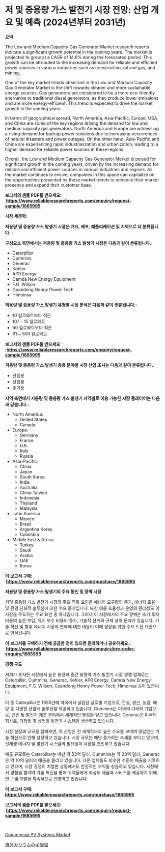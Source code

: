 <p><h1>저 및 중용량 가스 발전기 시장 전망: 산업 개요 및 예측 (2024년부터 2031년)</h1></p><p><strong>요약</strong></p>
<p><p>The Low and Medium Capacity Gas Generator Market research reports indicate a significant growth potential in the coming years. The market is projected to grow at a CAGR of 14.8% during the forecasted period. This growth can be attributed to the increasing demand for reliable and efficient power sources in various industries such as construction, oil and gas, and mining.</p><p>One of the key market trends observed in the Low and Medium Capacity Gas Generator Market is the shift towards cleaner and more sustainable energy sources. Gas generators are considered to be a more eco-friendly alternative to traditional diesel generators, as they produce lower emissions and are more energy-efficient. This trend is expected to drive the market growth in the coming years.</p><p>In terms of geographical spread, North America, Asia-Pacific, Europe, USA, and China are some of the key regions driving the demand for low and medium capacity gas generators. North America and Europe are witnessing a rising demand for backup power solutions due to increasing occurrences of natural disasters and power outages. On the other hand, Asia-Pacific and China are experiencing rapid industrialization and urbanization, leading to a higher demand for reliable power sources in these regions.</p><p>Overall, the Low and Medium Capacity Gas Generator Market is poised for significant growth in the coming years, driven by the increasing demand for reliable and efficient power sources in various industries and regions. As the market continues to evolve, companies in this space can capitalize on the opportunities presented by these market trends to enhance their market presence and expand their customer base.</p></p>
<p><strong>보고서의 샘플 PDF를 받으세요: &nbsp;<a href="https://www.reliableresearchreports.com/enquiry/request-sample/1665995">https://www.reliableresearchreports.com/enquiry/request-sample/1665995</a></strong></p>
<p><strong>시장 세분화:</strong></p>
<p><strong> 저용량 및 중용량 가스 발생기 시장은 개요, 배포, 애플리케이션 및 지역으로 더 분류됩니다. :</strong></p>
<p><strong>구성요소 측면에서는 저용량 및 중용량 가스 발생기 시장은 다음과 같이 분류됩니다.:</strong></p>
<p><ul><li>Caterpillar</li><li>Cummins</li><li>Generac</li><li>Kohler</li><li>APR Energy</li><li>Camda New Energy Equipment</li><li>F.G. Wilson</li><li>Guandong Honny Power-Tech</li><li>Himoinsa</li></ul></p>
<p><strong> 저용량 및 중용량 가스 발생기 유형별 시장 분석은 다음과 같이 분류됩니다.:</strong></p>
<p><ul><li>10 킬로와트보다 적은</li><li>10.1 - 15 킬로와트</li><li>60 킬로와트보다 적은</li><li>61 ~ 500 킬로와트</li></ul></p>
<p><strong>보고서의 샘플 PDF를 받으세요 :<a href="https://www.reliableresearchreports.com/enquiry/request-sample/1665995">https://www.reliableresearchreports.com/enquiry/request-sample/1665995</a></strong></p>
<p><strong> 저용량 및 중용량 가스 발생기 응용 분야별 시장 산업 조사는 다음과 같이 분류됩니다.:</strong></p>
<p><ul><li>산업용</li><li>상업용</li><li>주거용</li></ul></p>
<p><strong>지역 측면에서 저용량 및 중용량 가스 발생기 지역별로 이용 가능한 시장 플레이어는 다음과 같습니다.:</strong></p>
<p><ul>
    <li>
        North America:
        <ul>
            <li>United States</li>
            <li>Canada</li>
        </ul>
    </li>
    <li>
        Europe:
        <ul>
            <li>Germany</li>
            <li>France</li>
            <li>U.K.</li>
            <li>Italy</li>
            <li>Russia</li>
        </ul>
    </li>
    <li>
        Asia-Pacific:
        <ul>
            <li>China</li>
            <li>Japan</li>
            <li>South Korea</li>
            <li>India</li>
            <li>Australia</li>
            <li>China Taiwan</li>
            <li>Indonesia</li>
            <li>Thailand</li>
            <li>Malaysia</li>
        </ul>
    </li>
    <li>
        Latin America:
        <ul>
            <li>Mexico</li>
            <li>Brazil</li>
            <li>Argentina Korea</li>
            <li>Colombia</li>
        </ul>
    </li>
    <li>
        Middle East & Africa:
        <ul>
            <li>Turkey</li>
            <li>Saudi</li>
            <li>Arabia</li>
            <li>UAE</li>
            <li>Korea</li>
        </ul>
    </li>
    </ul></p>
<p><strong>이 보고서 구매: &nbsp;<a href="https://www.reliableresearchreports.com/purchase/1665995">https://www.reliableresearchreports.com/purchase/1665995</a></strong></p>
<p><strong>저용량 및 중용량 가스 발생기의 주요 동인 및 장벽 시장</strong></p>
<p><p>저및 중용량 가스 발전기 시장의 주요 역동 요인은 에너지 요구량의 증가, 에너지 효율 및 환경 친화적 솔루션에 대한 수요 증가입니다. 또한 비용 효율성과 운영의 편리성도 이 시장을 주도하는 주요 요인 중 하나입니다. 그러나 이 시장에서의 주요 장벽은 초기 투자 비용의 높은 부담, 유지 보수 비용의 증가, 기술적 한계와 규제 상의 문제가 있습니다. 기술 혁신 및 향후 에너지 시장의 변화에 대한 대응이 미래 성장을 위한 주요 도전 요인으로 인식됩니다.</p></p>
<p><strong>이 보고서를 구매하기 전에 궁금한 점이 있으면 문의하거나 공유하세요.: &nbsp;<a href="https://www.reliableresearchreports.com/enquiry/pre-order-enquiry/1665995">https://www.reliableresearchreports.com/enquiry/pre-order-enquiry/1665995</a></strong></p>
<p><strong>경쟁 구도</strong></p>
<p><p>저희가 조사한 시장에서 높은 용량과 중간 용량의 가스 발전기 시장 경쟁 업체로는 Caterpillar, Cummins, Generac, Kohler, APR Energy, Camda New Energy Equipment, F.G. Wilson, Guandong Honny Power-Tech, Himoinsa 등이 있습니다. </p><p>이 중 Caterpillar은 1920년에 미국에서 설립된 글로벌 기업으로, 건설, 광산, 농업, 해양 등 다양한 산업에 솔루션을 제공하고 있습니다. Cummins는 미국의 다국적 기업으로, 엔진 및 발전기 제조 분야에서 세계적인 명성을 얻고 있습니다. Generac은 미국의 회사로, 가정용 및 상업용 발전기 시스템을 생산하고 있습니다. </p><p>시장 성장과 규모를 살펴보면, 이 산업은 전 세계적으로 높은 수요를 보이며 끊임없는 기술 혁신으로 인해 성장하고 있습니다. 시장 규모는 매년 증가하는 추세를 보이고 있으며, 신재생 에너지 및 발전기 시스템의 필요성이 시장을 견인하고 있습니다. </p><p>매출 규모로는 Caterpillar는 매년 약 53억 달러, Cummins는 약 23억 달러, Generac은 약 10억 달러의 매출을 올리고 있습니다. 다른 업체들도 비슷한 수준의 매출을 기록하고 있으며, 시장 경쟁이 치열한 상황에서도 안정적인 수익을 창출하고 있습니다. 시장에서 경합을 벌이며 기술 혁신을 통해 고객들에게 최상의 제품과 서비스를 제공하기 위해 연구 및 개발을 지속적으로 진행하고 있습니다.</p></p>
<p><strong>이 보고서 구매: &nbsp; <a href="https://www.reliableresearchreports.com/purchase/1665995">https://www.reliableresearchreports.com/purchase/1665995</a></strong></p>
<p><strong>보고서의 샘플 PDF를 받으세요: &nbsp;<a href="https://www.reliableresearchreports.com/enquiry/request-sample/1665995">https://www.reliableresearchreports.com/enquiry/request-sample/1665995</a></strong><strong></strong></p>
<p>&nbsp;</p>
<p><p><a href="https://github.com/CliffMedina6/Market-Research-Report-List-4/blob/main/commercial-pv-systems-market.md">Commercial PV Systems Market</a></p><p><a href="https://github.com/mreklxf44233/Market-Research-Report-List-1/blob/main/696403816208.md">液体カリウムのギ酸塩</a></p></p>